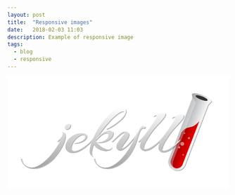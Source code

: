 ```yaml
---
layout: post
title:  "Responsive images"
date:   2018-02-03 11:03
description: Example of responsive image
tags:
  - blog
  - responsive
---
```


![Jekyll logo](https://github.com/jekyll/brand/raw/master/jekyll-logo-dark-transparent.png)

